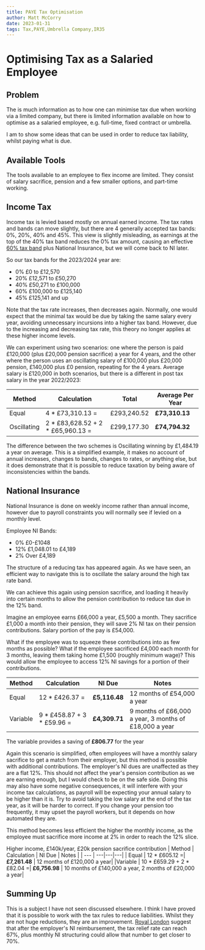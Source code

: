 ```yaml
---
title: PAYE Tax Optimisation
author: Matt McCorry
date: 2023-01-31
tags: Tax,PAYE,Umbrella Company,IR35
---
```


# Optimising Tax as a Salaried Employee

## Problem

The is much information as to how one can minimise tax due when working via a limited company, but there is limited information available on how to optimise as a salaried employee, e.g. full-time, fixed contract or umbrella.

I am to show some ideas that can be used in order to reduce tax liability, whilst paying what is due.

## Available Tools

The tools available to an employee to flex income are limited.  They consist of salary sacrifice, pension and a few smaller options, and part-time working.

## Income Tax

Income tax is levied based mostly on annual earned income. The tax rates and bands can move slightly, but there are 4 generally accepted tax bands: 0%, 20%, 40% and 45%.  This view is slightly misleading, as earnings at the top of the 40% tax band reduces the 0% tax amount, causing an effective [60% tax band](https://www.theprivateoffice.com/news/60pc-tax-trap) plus National Insurance, but we will come back to NI later.

So our tax bands for the 2023/2024 year are:

* 0% £0 to £12,570
* 20% £12,571 to £50,270
* 40% £50,271 to £100,000
* 60% £100,000 to £125,140
* 45% £125,141 and up

Note that the tax rate increases, then decreases again. Normally, one would expect that the minimal tax would be due by taking the same salary every year, avoiding unnecessary incursions into a higher tax band.  However, due to the increasing and decreasing tax rate, this theory no longer applies at these higher income levels.

We can experiment using two scenarios: one where the person is paid £120,000 (plus £20,000 pension sacrifice) a year for 4 years, and the other where the person uses an oscillating salary of £100,000 plus £20,000 pension, £140,000 plus £0 pension, repeating for the 4 years.  Average salary is £120,000 in both scenarios, but there is a different in post tax salary in the year 2022/2023:

| Method | Calculation | Total | Average Per Year |
| ------ | --- | --- | --- |
|Equal| 4 * £73,310.13 =|£293,240.52|**£73,310.13**|
|Oscillating| 2 \* £83,628.52 + 2 \* £65,960.13 =| £299,177.30|**£74,794.32**|

The difference between the two schemes is Oscillating winning by £1,484.19 a year on average.  This is a simplified example, it makes no account of annual increases, changes to bands, changes to rates, or anything else, but it does demonstrate that it is possible to reduce taxation by being aware of inconsistencies within the bands.

## National Insurance

National Insurance is done on weekly income rather than annual income, however due to payroll constraints you will normally see if levied on a monthly level.

Employee NI Bands:

* 0% £0-£1048
* 12% £1,048.01 to £4,189
* 2% Over £4,189

The structure of a reducing tax has appeared again.  As we have seen, an efficient way to navigate this is to oscillate the salary around the high tax rate band.

We can achieve this again using pension sacrifice, and loading it heavily into certain months to allow the pension contribution to reduce tax due in the 12% band.

Imagine an employee earns £66,000 a year, £5,500 a month.  They sacrifice £1,000 a month into their pension, they will save 2% NI tax on their pension contributions.  Salary portion of the pay is £54,000.

What if the employee was to squeeze these contributions into as few months as possible?  What if the employee sacrificed £4,000 each month for 3 months, leaving them taking home £1,500 (roughly minimum wage)?  This would allow the employee to access 12% NI savings for a portion of their contributions.

| Method | Calculation | NI Due | Notes |
| --- | ---| ---|---|
| Equal | 12 \* £426.37 = | **£5,116.48** | 12 months of £54,000 a year|
|Variable | 9 \* £458.87 + 3 \* £59.96 =| **£4,309.71** | 9 months of £66,000 a year, 3 months of £18,000 a year|

The variable provides a saving of **£806.77** for the year

Again this scenario is simplified, often employees will have a monthly salary sacrifice to get a match from their employer, but this method is possible with additional contributions.  The employer's NI dues are unaffected as they are a flat 12%.  This should not affect the year's pension contribution as we are earning enough, but I would check to be on the safe side.  Doing this may also have some negative consequences, it will interfere with your income tax calculations, as payroll will be expecting your annual salary to be higher than it is.  Try to avoid taking the low salary at the end of the tax year, as it will be harder to correct.  If you change your pension too frequently, it may upset the payroll workers, but it depends on how automated they are.

This method becomes less efficient the higher the monthly income, as the employee must sacrifice more income at 2% in order to reach the 12% slice.

Higher income, £140k/year, £20k pension sacrifice contribution
| Method | Calculation | NI Due | Notes |
| --- | ---|---|---|
| Equal | 12 \* £605.12 =| **£7,261.48** | 12 months of £120,000 a year|
|Variable | 10 \* £659.29 + 2 \* £82.04 =| **£6,756.98** | 10 months of £140,000 a year, 2 months of £20,000 a year|

## Summing Up

This is a subject I have not seen discussed elsewhere.  I think I have proved that it is possible to work with the tax rules to reduce liabilities.  Whilst they are not huge reductions, they are an improvement.  [Royal London](https://adviser.royallondon.com/technical-central/pensions/contributions-and-tax-relief/60-tax-relief-on-pension-contributions/) suggest that after the employer's NI reimbursement, the tax relief rate can reach 67%, plus monthly NI structuring could allow that number to get closer to 70%.
